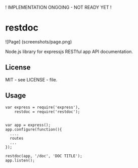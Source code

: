 ! IMPLEMENTATION ONGOING - NOT READY YET !

restdoc
=======

![Page] (screenshots/page.png)

Node.js library for expressjs RESTful app API documentation.

License
-------
MIT - see LICENSE - file.

Usage
-----
```
var express = require('express'),
    restdoc = require('restdoc');


var app = express();
app.configure(function(){
  ....
  routes
  ...
});

restdoc(app, '/doc', 'DOC TITLE');
app.listen();
```
